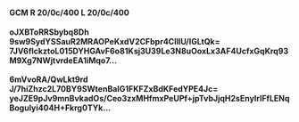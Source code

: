 #### GCM R 20/0c/400 L 20/0c/400
**oJXBToRRSbybq8Dh**<br/>**9sw9SydYSSauR2MRAOPeKxdV2CFbpr4CIIlU/IGLtQk=**<br/>**7JV6flckztoL015DYHGAvF6o81Ksj3U39Le3N8uOoxLx3AF4UcfxGqKrq93M9Xg7NWjtvrdeEA1iMqo7...**<br/><br/>
**6mVvoRA/QwLkt9rd**<br/>**J/7hiZhzc2L70BY9SWtenBaIG1FKFZxBdKFedYPE4Jc=**<br/>**yeJZE9pJv9mnBvkadOs/Ceo3zxMHfmxPeUPf+jpTvbJjqH2sEnyIrIFfLENqBogulyi404H+Fkrg0TYk...**